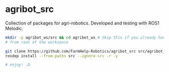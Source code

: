 # agribot_src
Collection of packages for agri-robotics. Developed and testing with ROS1 Melodic.

```bash
mkdir -p agribot_ws/src && cd agribot_ws # Skip this if you already have a workspace
# from root of the workspace

git clone https://github.com/FarmHelp-Robotics/agribot_src src/agribot_src
rosdep install --from-paths src --ignore-src -r -y

# enjoy! :D
```
